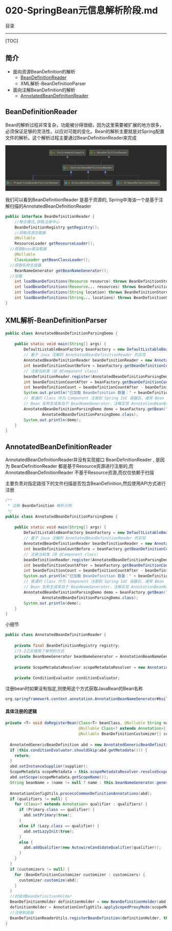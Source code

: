 # 020-SpringBean元信息解析阶段.md

目录

---

[TOC]

## 简介

- 面向资源BeanDefinition的解析
  - [BeanDefinitionReader](#BeanDefinitionReader)
  - XML解析-BeanDefinitionParser
- 面向注解BeanDefinition的解析
  - [AnnotatedBeanDefinitionReader](#AnnotatedBeanDefinitionReader)

## BeanDefinitionReader

Bean的解析过程非常复杂，功能被分得很细，因为这里需要被扩展的地方很多，必须保证足够的灵活性，以应对可能的变化。Bean的解析主要就是对Spring配置文件的解析。这个解析过程主要通过BeanDefinitionReader来完成

![image-20201116210623468](../../assets/image-20201116210623468.png)

我们可以看到BeanDefinitionReader 是基于资源的, Spring中海油一个是基于注解扫描的AnnotatedBeanDefinitionReader

```java
public interface BeanDefinitionReader {
	//聚合模式,获取注册中心
	BeanDefinitionRegistry getRegistry();
	//获取资源加载器
	@Nullable
	ResourceLoader getResourceLoader();
  //获取Bean类加载器
	@Nullable
	ClassLoader getBeanClassLoader();
  //获取名称生成器
	BeanNameGenerator getBeanNameGenerator();
  //加载
	int loadBeanDefinitions(Resource resource) throws BeanDefinitionStoreException;
	int loadBeanDefinitions(Resource... resources) throws BeanDefinitionStoreException;
	int loadBeanDefinitions(String location) throws BeanDefinitionStoreException;
	int loadBeanDefinitions(String... locations) throws BeanDefinitionStoreException;
}
```

## XML解析-BeanDefinitionParser

```java
public class AnnotatedBeanDefinitionParsingDemo {

    public static void main(String[] args) {
        DefaultListableBeanFactory beanFactory = new DefaultListableBeanFactory();
        // 基于 Java 注解的 AnnotatedBeanDefinitionReader 的实现
        AnnotatedBeanDefinitionReader beanDefinitionReader = new AnnotatedBeanDefinitionReader(beanFactory);
        int beanDefinitionCountBefore = beanFactory.getBeanDefinitionCount();
        // 注册当前类（非 @Component class）
        beanDefinitionReader.register(AnnotatedBeanDefinitionParsingDemo.class);
        int beanDefinitionCountAfter = beanFactory.getBeanDefinitionCount();
        int beanDefinitionCount = beanDefinitionCountAfter - beanDefinitionCountBefore;
        System.out.println("已加载 BeanDefinition 数量：" + beanDefinitionCount);
        // 普通的 Class 作为 Component 注册到 Spring IoC 容器后，通常 Bean 名称为 annotatedBeanDefinitionParsingDemo
        // Bean 名称生成来自于 BeanNameGenerator，注解实现 AnnotationBeanNameGenerator
        AnnotatedBeanDefinitionParsingDemo demo = beanFactory.getBean("annotatedBeanDefinitionParsingDemo",
                AnnotatedBeanDefinitionParsingDemo.class);
        System.out.println(demo);
    }
}
```

## AnnotatedBeanDefinitionReader

AnnotatedBeanDefinitionReader并没有实现接口 BeanDefinitionReader , 是因为 BeanDefinitionReader 都是基于Resource资源进行注册的,而AnnotatedBeanDefinitionReader 不基于Resource资源,而仅仅依赖于扫描

主要负责对指定路径下的文件扫描是否包含BeanDefinition,然后使用API方式进行注册

```java
/**
 * 注解 BeanDefinition 解析示例
 */
public class AnnotatedBeanDefinitionParsingDemo {

    public static void main(String[] args) {
        DefaultListableBeanFactory beanFactory = new DefaultListableBeanFactory();
        // 基于 Java 注解的 AnnotatedBeanDefinitionReader 的实现
        AnnotatedBeanDefinitionReader beanDefinitionReader = new AnnotatedBeanDefinitionReader(beanFactory);
        int beanDefinitionCountBefore = beanFactory.getBeanDefinitionCount();
        // 注册当前类（非 @Component class）
        beanDefinitionReader.register(AnnotatedBeanDefinitionParsingDemo.class);
        int beanDefinitionCountAfter = beanFactory.getBeanDefinitionCount();
        int beanDefinitionCount = beanDefinitionCountAfter - beanDefinitionCountBefore;
        System.out.println("已加载 BeanDefinition 数量：" + beanDefinitionCount);
        // 普通的 Class 作为 Component 注册到 Spring IoC 容器后，通常 Bean 名称为 annotatedBeanDefinitionParsingDemo
        // Bean 名称生成来自于 BeanNameGenerator，注解实现 AnnotationBeanNameGenerator
        AnnotatedBeanDefinitionParsingDemo demo = beanFactory.getBean("annotatedBeanDefinitionParsingDemo",
                AnnotatedBeanDefinitionParsingDemo.class);
        System.out.println(demo);
    }
}

```

小细节

```java
public class AnnotatedBeanDefinitionReader {

	private final BeanDefinitionRegistry registry;
	//5.2之后使用了单例的方式
	private BeanNameGenerator beanNameGenerator = AnnotationBeanNameGenerator.INSTANCE;

	private ScopeMetadataResolver scopeMetadataResolver = new AnnotationScopeMetadataResolver();

	private ConditionEvaluator conditionEvaluator;

```

注册bean时如果没有指定,则使用这个方式获取JavaBean的Bean名称

```java
org.springframework.context.annotation.AnnotationBeanNameGenerator#buildDefaultBeanName(BeanDefinition)
```

#### 具体注册的逻辑

```java
private <T> void doRegisterBean(Class<T> beanClass, @Nullable String name,
                                @Nullable Class<? extends Annotation>[] qualifiers, @Nullable Supplier<T> supplier,
                                @Nullable BeanDefinitionCustomizer[] customizers) {

  AnnotatedGenericBeanDefinition abd = new AnnotatedGenericBeanDefinition(beanClass);
  if (this.conditionEvaluator.shouldSkip(abd.getMetadata())) {
    return;
  }
  abd.setInstanceSupplier(supplier);
  ScopeMetadata scopeMetadata = this.scopeMetadataResolver.resolveScopeMetadata(abd);
  abd.setScope(scopeMetadata.getScopeName());
  String beanName = (name != null ? name : this.beanNameGenerator.generateBeanName(abd, this.registry));

  AnnotationConfigUtils.processCommonDefinitionAnnotations(abd);
  if (qualifiers != null) {
    for (Class<? extends Annotation> qualifier : qualifiers) {
      if (Primary.class == qualifier) {
        abd.setPrimary(true);
      }
      else if (Lazy.class == qualifier) {
        abd.setLazyInit(true);
      }
      else {
        abd.addQualifier(new AutowireCandidateQualifier(qualifier));
      }
    }
  }
  if (customizers != null) {
    for (BeanDefinitionCustomizer customizer : customizers) {
      customizer.customize(abd);
    }
  }
  //封装成BeanDefinitionHolder
  BeanDefinitionHolder definitionHolder = new BeanDefinitionHolder(abd, beanName);
  definitionHolder = AnnotationConfigUtils.applyScopedProxyMode(scopeMetadata, definitionHolder, this.registry);
  //注册到容器
  BeanDefinitionReaderUtils.registerBeanDefinition(definitionHolder, this.registry);
}

```



